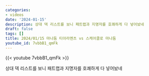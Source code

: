```yaml
---
categories:
- videos
date: '2024-01-15'
description: 상대 덱 리스트를 보니 패트랩과 지명자를 호쾌하게 다 넣어놨네
draft: false
tags: []
title: 2024/01/15 마나둠 티아라멘츠 vs 스케어클로 마나둠
youtube_id: 7vbbB1_qmFk
---
```



{{< youtube 7vbbB1_qmFk >}}

상대 덱 리스트를 보니 패트랩과 지명자를 호쾌하게 다 넣어놨네